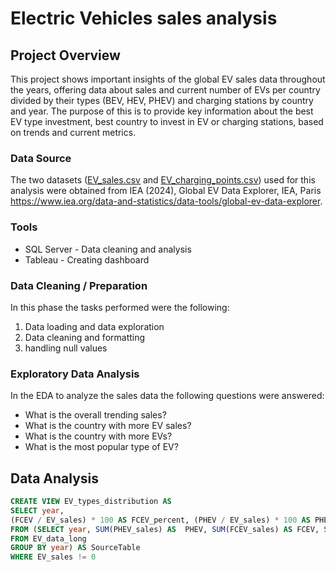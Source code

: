 # Electric Vehicles sales analysis

## Project Overview 

This project shows important insights of the global EV sales data throughout the years, offering data about sales and current number of EVs per country divided by their types (BEV, HEV, PHEV) and charging stations by country and year. The purpose of this is to provide key information about the best EV type investment, best country to invest in EV or charging stations, based on trends and current metrics.

### Data Source

The two datasets ([EV_sales.csv](https://github.com/diegoislasm/Data_projects/blob/main/EV_sales.csv) and [EV_charging_points.csv](https://github.com/diegoislasm/Data_projects/blob/main/EV_charging_points.csv)) used for this analysis were obtained from IEA (2024), Global EV Data Explorer, IEA, Paris https://www.iea.org/data-and-statistics/data-tools/global-ev-data-explorer.

### Tools

- SQL Server - Data cleaning and analysis
- Tableau - Creating dashboard

### Data Cleaning / Preparation

In this phase  the tasks performed were the following:

1. Data loading and data exploration
2. Data cleaning and formatting
3. handling null values

### Exploratory Data Analysis

In the EDA to analyze the sales data the following questions were answered:

- What is the overall trending sales?
- What is the country with more EV sales?
- What is the country with more EVs?
- What is the most popular type of EV?

## Data Analysis

```sql
CREATE VIEW EV_types_distribution AS
SELECT year, 
(FCEV / EV_sales) * 100 AS FCEV_percent, (PHEV / EV_sales) * 100 AS PHEV_percent, (BEV / EV_sales) * 100 AS BEV_percent
FROM (SELECT year, SUM(PHEV_sales) AS  PHEV, SUM(FCEV_sales) AS FCEV, SUM(BEV_sales) AS BEV, (SUM(PHEV_sales) + SUM(FCEV_sales) + SUM(BEV_sales)) AS EV_sales
FROM EV_data_long
GROUP BY year) AS SourceTable
WHERE EV_sales != 0
```
